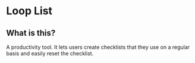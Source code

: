 # Loop List

## What is this?
A productivity tool. It lets users create checklists that they use on a regular basis and easily reset the checklist.
